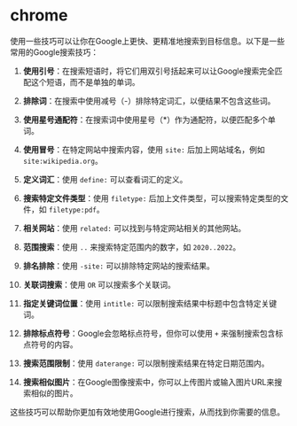 # chrome
使用一些技巧可以让你在Google上更快、更精准地搜索到目标信息。以下是一些常用的Google搜索技巧：

1. **使用引号**：在搜索短语时，将它们用双引号括起来可以让Google搜索完全匹配这个短语，而不是单独的单词。

2. **排除词**：在搜索中使用减号（-）排除特定词汇，以便结果不包含这些词。

3. **使用星号通配符**：在搜索词中使用星号（*）作为通配符，以便匹配多个单词。

4. **使用冒号**：在特定网站中搜索内容，使用 `site:` 后加上网站域名，例如 `site:wikipedia.org`。

5. **定义词汇**：使用 `define:` 可以查看词汇的定义。

6. **搜索特定文件类型**：使用 `filetype:` 后加上文件类型，可以搜索特定类型的文件，如 `filetype:pdf`。

7. **相关网站**：使用 `related:` 可以找到与特定网站相关的其他网站。

8. **范围搜索**：使用 `..` 来搜索特定范围内的数字，如 `2020..2022`。

9. **排名排除**：使用 `-site:` 可以排除特定网站的搜索结果。

10. **关联词搜索**：使用 `OR` 可以搜索多个关联词。

11. **指定关键词位置**：使用 `intitle:` 可以限制搜索结果中标题中包含特定关键词。

12. **排除标点符号**：Google会忽略标点符号，但你可以使用 `+` 来强制搜索包含标点符号的内容。

13. **搜索范围限制**：使用 `daterange:` 可以限制搜索结果在特定日期范围内。

14. **搜索相似图片**：在Google图像搜索中，你可以上传图片或输入图片URL来搜索相似的图片。

这些技巧可以帮助你更加有效地使用Google进行搜索，从而找到你需要的信息。